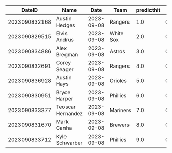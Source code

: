 DateID         |  Name               |  Date        |  Team       |  predicthit  |  predicthitproba     |  hitbool  |  Last7DaysAVG  |  Last15DaysAVG  |  Last30DaysAVG
---------------|---------------------|--------------|-------------|--------------|----------------------|-----------|----------------|-----------------|---------------
2023090832168  |  Austin Hedges      |  2023-09-08  |  Rangers    |  1.0         |  0.6548841728677564  |  False    |  1.0           |  0.333          |  0.333
2023090829515  |  Elvis Andrus       |  2023-09-08  |  White Sox  |  2.0         |  0.6478026582726578  |  False    |  0.583         |  0.556          |  0.388
2023090834886  |  Alex Bregman       |  2023-09-08  |  Astros     |  3.0         |  0.6148259400832444  |  False    |  0.4           |  0.411          |  0.376
2023090832691  |  Corey Seager       |  2023-09-08  |  Rangers    |  4.0         |  0.6138691692756539  |  False    |  0.24          |  0.296          |  0.299
2023090836928  |  Austin Hays        |  2023-09-08  |  Orioles    |  5.0         |  0.6103854944979562  |  False    |  0.409         |  0.359          |  0.305
2023090830951  |  Bryce Harper       |  2023-09-08  |  Phillies   |  6.0         |  0.6097372742125207  |  False    |  0.043         |  0.244          |  0.287
2023090833377  |  Teoscar Hernandez  |  2023-09-08  |  Mariners   |  7.0         |  0.6095444629476482  |  False    |  0.393         |  0.385          |  0.383
2023090831670  |  Mark Canha         |  2023-09-08  |  Brewers    |  8.0         |  0.6091022399658594  |  False    |  0.45          |  0.419          |  0.355
2023090833712  |  Kyle Schwarber     |  2023-09-08  |  Phillies   |  9.0         |  0.6089302982597915  |  False    |  0.368         |  0.31           |  0.253
